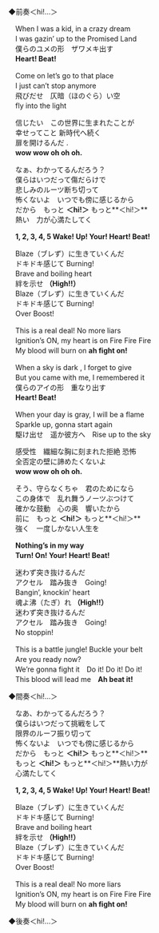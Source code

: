 ◆前奏＜hi!…＞

　When I was a kid, in a crazy dream  
　I was gazin’ up to the Promised Land  
　僕らのユメの形　ザワメキ出す  
　**Heart! Beat!**
 
　Come on let’s go to that place  
　I just can’t stop anymore  
　飛びだせ　仄暗（ほのぐら）い空  
　fly into the light

　信じたい　この世界に生まれたことが  
　幸せってこと  新時代へ続く  
　扉を開けるんだ  .  
　**wow wow oh oh oh.**

　なぁ、わかってるんだろう？  
　僕らはいつだって傷だらけで  
　悲しみのルーツ断ち切って  
　怖くないよ　いつでも傍に感じるから  
　だから　もっと **＜hi!＞** もっと**＜hi!＞**  
　熱い　力が心満たしてく  

　**1, 2, 3, 4, 5 Wake! Up! Your! Heart! Beat!**  

　Blaze（ブレず）に生きていくんだ  
　ドキドキ感じて Burning!  
　Brave and boiling heart  
　絆を示せ **（High!!）**  
　Blaze（ブレず）に生きていくんだ  
　ドキドキ感じて Burning!  
　Over Boost!

　This is a real deal! No more liars  
　Ignition’s ON, my heart is on Fire Fire Fire  
　My blood will burn on **ah fight on!**  

　When a sky is dark , I forget to give  
　But you came with me, I remembered it  
　僕らのアイの形　重なり出す  
　**Heart! Beat!**

　When your day is gray, I will be a flame  
　Sparkle up, gonna start again  
　駆け出せ　遥か彼方へ　Rise up to the sky

　感受性　繊細な胸に刻まれた拒絶 恐怖  
　全否定の壁に諦めたくないよ  
　**wow wow oh oh oh.**

　そう、守らなくちゃ　君のためになら  
　この身体で　乱れ舞うノーツぶつけて  
　確かな鼓動　心の奥　響いたから  
　前に　もっと **＜hi!＞** もっと**＜hi!＞**  
　強く　一度しかない人生を

　**Nothing’s in my way**  
　**Turn! On! Your! Heart! Beat!**  

　迷わず突き抜けるんだ  
　アクセル　踏み抜き　Going!  
　Bangin’, knockin’ heart  
　魂よ沸（たぎ）れ **（High!!）**  
　迷わず突き抜けるんだ  
　アクセル　踏み抜き　Going!  
　No stoppin!

　This is a battle jungle! Buckle your belt  
　Are you ready now?  
　We’re gonna fight it　Do it! Do it! Do it!  
　This blood will lead me　**Ah beat it!**  

◆間奏＜hi!…＞

　なあ、わかってるんだろう？  
　僕らはいつだって挑戦をして  
　限界のルーフ振り切って  
　怖くないよ　いつでも傍に感じるから  
　だから　もっと **＜hi!＞** もっと**＜hi!＞**  
　もっと **＜hi!＞** もっと**＜hi!＞**熱い力が  
　心満たしてく
 
　**1, 2, 3, 4, 5 Wake! Up! Your! Heart! Beat!**  

　Blaze（ブレず）に生きていくんだ  
　ドキドキ感じて Burning!  
　Brave and boiling heart  
　絆を示せ **（High!!）**  
　Blaze（ブレず）に生きていくんだ  
　ドキドキ感じて Burning!  
　Over Boost!

　This is a real deal! No more liars  
　Ignition’s ON, my heart is on Fire Fire Fire  
　My blood will burn on **ah fight on!**  
 
◆後奏＜hi!…＞
